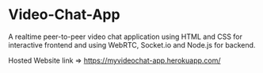 # Video-Chat-App

A realtime peer-to-peer video chat application using HTML and CSS for interactive frontend and using WebRTC, Socket.io and Node.js for backend.

Hosted Website link => https://myvideochat-app.herokuapp.com/


